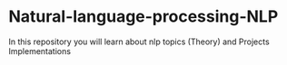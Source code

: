 # Natural-language-processing-NLP
In this repository you will learn about nlp topics (Theory) and Projects Implementations
